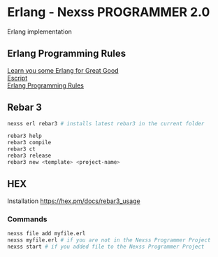 # Erlang - Nexss PROGRAMMER 2.0

Erlang implementation

## Erlang Programming Rules

[Learn you some Erlang for Great Good](https://learnyousomeerlang.com/)  
[Escript](http://erlang.org/doc/man/escript.html)  
[Erlang Programming Rules](http://www.erlang.se/doc/programming_rules.shtml)

## Rebar 3

```sh
nexss erl rebar3 # installs latest rebar3 in the current folder

rebar3 help
rebar3 compile
rebar3 ct
rebar3 release
rebar3 new <template> <project-name>
```

## HEX

Installation https://hex.pm/docs/rebar3_usage

### Commands

```sh
nexss file add myfile.erl
nexss myfile.erl # if you are not in the Nexss Programmer Project
nexss start # if you added file to the Nexss Programmer Project
```
